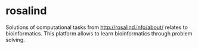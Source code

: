 # rosalind
Solutions of computational tasks from http://rosalind.info/about/ relates to bioinformatics. 
This platform allows to learn bioinformatics through problem solving. 
